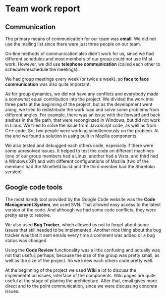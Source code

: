 # Team work report #

## Communication ##

The primary means of communication for our team was **email**. We did not use the mailing list since there were just three people on our team.

On-line methods of communication also didn't work for us, since we had different schedules and most members of our group could not use IM at work. However, we did use **telephone communication** (called each other to schedule/reschedule the meetings).

We had group meetings every week (or twice a week), so **face to face communication** was also quite important.

As for group dynamics, we did not have any conflicts and everybody made a somewhat equal contribution into the project. We divided the work into three parts at the beginning of the project, but as the development went along, we tried to redistribute the work load and solve some problems from different angles. For example, there was an issue with the forward and back slashes in the file path, that were reconginzed in Windows, but did not work in Linux. We tried to solve the issue from JavaScript code, as well as from C++ code. So, two people were working simulteneously on the problem. At the end we found a solution in using built in Mozilla components.

We also tested and debugged each others code, especially if there were some unresolved issues. It helped to test the code on different machines (one of our group members had a Linux, another had a Vista, and third had a Windows XP) and with different configurations of Mozilla (two of the members had the Minefield build and the third member had the Shiretoko version)

## Google code tools ##

The most handy tool provided by the Google Code website was the **Code Management System**, we used SVN. That allowed easy access to the latest version of the code. And although we had some code conflicts, they were pretty easy to resolve.

We also used **Bug Tracker**, which allowed us not to forget about some issues that still needed to be implemented. Another nice thing about the bug tracker was that it sent emails every time a comment was added or a bug status was changed.

Using the **Code Review** functionality was a little confusing and actually was not that useful; perhaps, because the size of the group was pretty small, as well as the size of the project. So we knew each others code pretty well.

At the beginning of the project we used **Wiki** a lot to discuss the implementation issues, interface of the components. Wiki pages are quite useful at the stage of planing the architecture. After that, email gives more direct and to the point communication, since we were discussing concrete issues.